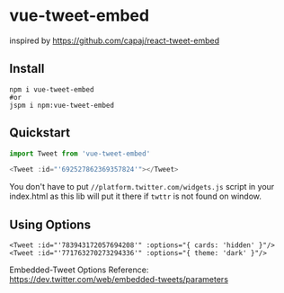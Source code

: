 # vue-tweet-embed
inspired by https://github.com/capaj/react-tweet-embed

## Install
```
npm i vue-tweet-embed
#or
jspm i npm:vue-tweet-embed
```

## Quickstart

```javascript
import Tweet from 'vue-tweet-embed'

<Tweet :id="'692527862369357824'"></Tweet>
```

You don't have to put `//platform.twitter.com/widgets.js` script in your index.html as this lib will
put it there if `twttr` is not found on window.  


## Using Options

```
<Tweet :id="'783943172057694208'" :options="{ cards: 'hidden' }"/>
<Tweet :id="'771763270273294336'" :options="{ theme: 'dark' }"/>
```

Embedded-Tweet Options Reference:
https://dev.twitter.com/web/embedded-tweets/parameters
